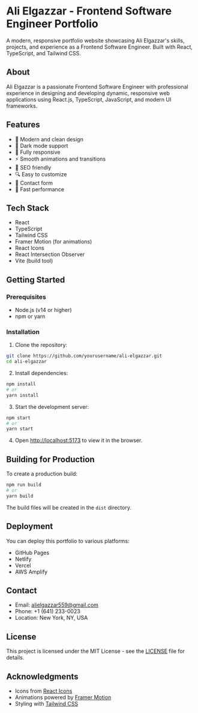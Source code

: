 # Ali Elgazzar - Frontend Software Engineer Portfolio

A modern, responsive portfolio website showcasing Ali Elgazzar's skills, projects, and experience as a Frontend Software Engineer. Built with React, TypeScript, and Tailwind CSS.

## About

Ali Elgazzar is a passionate Frontend Software Engineer with professional experience in designing and developing dynamic, responsive web applications using React.js, TypeScript, JavaScript, and modern UI frameworks.

## Features

- 🎨 Modern and clean design
- 🌙 Dark mode support
- 📱 Fully responsive
- ⚡ Smooth animations and transitions
- 🎯 SEO friendly
- 🔍 Easy to customize
- 📝 Contact form
- 🚀 Fast performance

## Tech Stack

- React
- TypeScript
- Tailwind CSS
- Framer Motion (for animations)
- React Icons
- React Intersection Observer
- Vite (build tool)

## Getting Started

### Prerequisites

- Node.js (v14 or higher)
- npm or yarn

### Installation

1. Clone the repository:
```bash
git clone https://github.com/yourusername/ali-elgazzar.git
cd ali-elgazzar
```

2. Install dependencies:
```bash
npm install
# or
yarn install
```

3. Start the development server:
```bash
npm start
# or
yarn start
```

4. Open [http://localhost:5173](http://localhost:5173) to view it in the browser.

## Building for Production

To create a production build:

```bash
npm run build
# or
yarn build
```

The build files will be created in the `dist` directory.

## Deployment

You can deploy this portfolio to various platforms:

- GitHub Pages
- Netlify
- Vercel
- AWS Amplify

## Contact

- Email: alielgazzar559@gmail.com
- Phone: +1 (641) 233-0023
- Location: New York, NY, USA

## License

This project is licensed under the MIT License - see the [LICENSE](LICENSE) file for details.

## Acknowledgments

- Icons from [React Icons](https://react-icons.github.io/react-icons/)
- Animations powered by [Framer Motion](https://www.framer.com/motion/)
- Styling with [Tailwind CSS](https://tailwindcss.com/) 